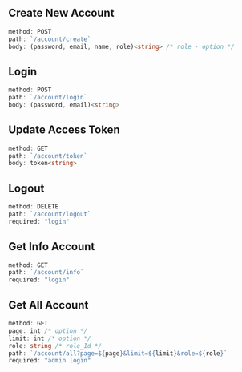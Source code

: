 ## **Create New Account**

```ts
method: POST
path: `/account/create`
body: (password, email, name, role)<string> /* role - option */
```

## **Login**

```ts
method: POST
path: `/account/login`
body: (password, email)<string>
```

## **Update Access Token**

```ts
method: GET
path: `/account/token`
body: token<string>
```

## **Logout**

```ts
method: DELETE
path: `/account/logout`
required: "login"
```

## **Get Info Account**

```ts
method: GET
path: `/account/info`
required: "login"
```

## **Get All Account**

```ts
method: GET
page: int /* option */
limit: int /* option */
role: string /* role_Id */
path: `/account/all?page=${page}&limit=${limit}&role=${role}`
required: "admin login"
```